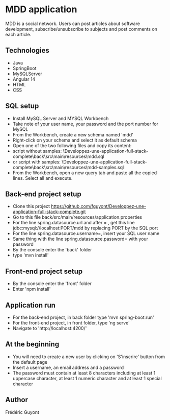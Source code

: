 # MDD application
MDD is a social network. Users can post articles about software development, subscribe/unsubscribe to subjects and post comments on each article.

## Technologies
- Java
- SpringBoot
- MySQLServer
- Angular 14
- HTML
- CSS

## SQL setup
- Install MySQL Server and MYSQL Workbench
- Take note of your user name, your password and the port number for MySQL
- From the Workbench, create a new schema named 'mdd'
- Right-click on your schema and select it as default schema
- Open one of the two following files and copy its content:
- script without samples: \Developpez-une-application-full-stack-complete\back\src\main\resources\mdd.sql
- or script with samples: \Developpez-une-application-full-stack-complete\back\src\main\resources\mdd-samples.sql
- From the Workbench, open a new query tab and paste all the copied lines. Select all and execute.

## Back-end project setup
- Clone this project https://github.com/fguyont/Developpez-une-application-full-stack-complete.git
- Go to this file back/src/main/resources/application.properties
- For the line spring.datasource.url and after = , get this line jdbc:mysql://localhost:PORT/mdd by replacing PORT by the SQL port
- For the line spring.datasource.username=, insert your SQL user name
- Same thing with the line spring.datasource.password= with your password
- By the console enter the 'back' folder
- type 'mvn install' 

## Front-end project setup
- By the console enter the 'front' folder
- Enter 'npm install'

## Application run
- For the back-end project, in back folder type 'mvn spring-boot:run'
- For the front-end project, in front folder, type 'ng serve'
- Navigate to 'http://localhost:4200/'

## At the beginning
- You will need to create a new user by clicking on 'S'inscrire' button from the default page
- Insert a username, an email address and a password
- The password must contain at least 8 characters including at least 1 uppercase character, at least 1 numeric character and at least 1 special character

## Author

Frédéric Guyont

